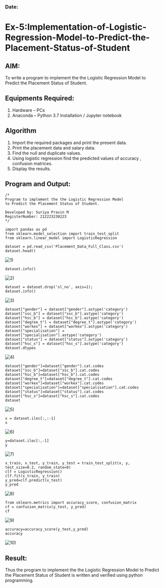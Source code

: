### Date:
# Ex-5:Implementation-of-Logistic-Regression-Model-to-Predict-the-Placement-Status-of-Student

## AIM:
To write a program to implement the the Logistic Regression Model to Predict the Placement Status of Student.

## Equipments Required:
1. Hardware – PCs
2. Anaconda – Python 3.7 Installation / Jupyter notebook

## Algorithm
1. Import the required packages and print the present data.
2. Print the placement data and salary data.
3. Find the null and duplicate values.
4. Using logistic regression find the predicted values of accuracy , confusion matrices.
5. Display the results.

## Program and Output:
```
/*
Program to implement the the Logistic Regression Model
to Predict the Placement Status of Student.

Developed by: Suriya Pravin M
RegisterNumber: 212223230223
*/
```

```
import pandas as pd
from sklearn.model_selection import train_test_split
from sklearn.linear_model import LogisticRegression

dataset = pd.read_csv('Placement_Data_Full_Class.csv')
dataset.head()
```
![1)](https://github.com/user-attachments/assets/28f569d9-120a-441d-8631-474e00160078)

```
dataset.info()
```
![2)](https://github.com/user-attachments/assets/d6bf008a-6195-4d4e-9723-383432b76fbd)

```
dataset = dataset.drop('sl_no', axis=1);
dataset.info()
```
![3)](https://github.com/user-attachments/assets/7875751b-37ee-448d-975c-7bdc096cb316)
```
dataset["gender"] = dataset["gender"].astype('category')
dataset["ssc_b"] = dataset["ssc_b"].astype('category')
dataset["hsc_b"] = dataset["hsc_b"].astype('category')
dataset["degree_t"] = dataset["degree_t"].astype('category')
dataset["workex"] = dataset["workex"].astype('category')
dataset["specialisation"] = dataset["specialisation"].astype('category')
dataset["status"] = dataset["status"].astype('category')
dataset["hsc_s"] = dataset["hsc_s"].astype('category')
dataset.dtypes
```
![4)](https://github.com/user-attachments/assets/624bc7b6-de38-49f8-bab5-d7945c5afd70)
```
dataset["gender"]=dataset["gender"].cat.codes
dataset["ssc_b"]=dataset["ssc_b"].cat.codes
dataset["hsc_b"]=dataset["hsc_b"].cat.codes
dataset["degree_t"]=dataset["degree_t"].cat.codes
dataset["workex"]=dataset["workex"].cat.codes
dataset["specialisation"]=dataset["specialisation"].cat.codes
dataset["status"]=dataset["status"].cat.codes
dataset["hsc_s"]=dataset["hsc_s"].cat.codes
dataset

```
![5)](https://github.com/user-attachments/assets/4dc74614-1d8f-4986-9ce8-f4dd394869e8)

```
x = dataset.iloc[:,:-1]
x
```
![6)](https://github.com/user-attachments/assets/d263c04b-61c4-4d0a-8663-6c031bccd575)

```
y=dataset.iloc[:,-1]
y
```
![7)](https://github.com/user-attachments/assets/a74256f5-2e82-4a58-aeeb-fdc3ed3f21c4)

```
x_train, x_test, y_train, y_test = train_test_split(x, y, test_size=0.2, random_state=0)
clf = LogisticRegression()
clf.fit(x_train, y_train)
y_pred=clf.predict(x_test)
y_pred
```
![8)](https://github.com/user-attachments/assets/6deb0b42-b036-48fb-ad2f-dc687a73c57e)

```
from sklearn.metrics import accuracy_score, confusion_matrix
cf = confusion_matrix(y_test, y_pred)
cf
```
![9)](https://github.com/user-attachments/assets/f21c0bf8-ff9b-458f-8cb0-79a566141415)

```
accuracy=accuracy_score(y_test,y_pred)
accuracy
```
![10)](https://github.com/user-attachments/assets/144b4d0f-6787-439b-8994-0fb1ec0fa256)

## Result:
Thus the program to implement the the Logistic Regression Model to Predict the Placement Status of Student is written and verified using python programming.
